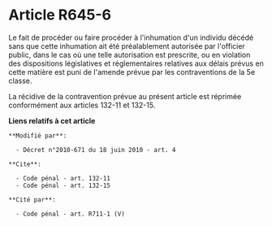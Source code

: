 # Article R645-6

Le fait de procéder ou faire procéder à l'inhumation d'un individu décédé sans que cette inhumation ait été préalablement
autorisée par l'officier public, dans le cas où une telle autorisation est prescrite, ou en violation des dispositions
législatives et réglementaires relatives aux délais prévus en cette matière est puni de l'amende prévue par les
contraventions de la 5e classe. 

La récidive de la contravention prévue au présent article est réprimée conformément aux articles 132-11 et 132-15.

**Liens relatifs à cet article**

	**Modifié par**:

	  - Décret n°2010-671 du 18 juin 2010 - art. 4

	**Cite**:

	  - Code pénal - art. 132-11
	  - Code pénal - art. 132-15

	**Cité par**:

	  - Code pénal - art. R711-1 (V)

